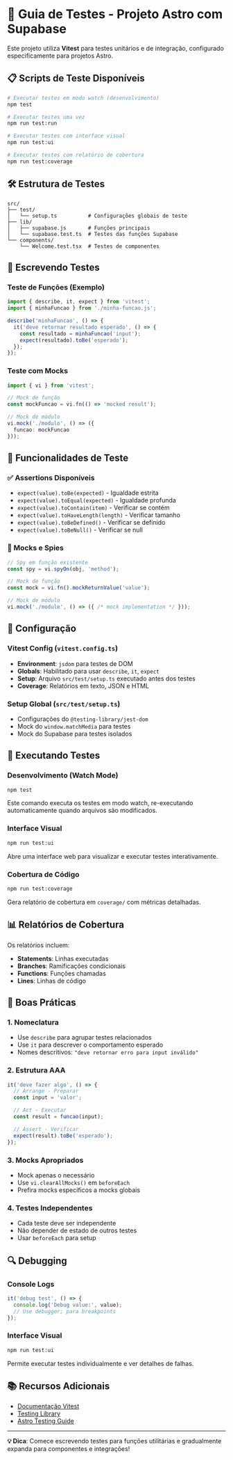 # 🧪 Guia de Testes - Projeto Astro com Supabase

Este projeto utiliza **Vitest** para testes unitários e de integração, configurado especificamente para projetos Astro.

## 📋 Scripts de Teste Disponíveis

```bash
# Executar testes em modo watch (desenvolvimento)
npm test

# Executar testes uma vez
npm run test:run

# Executar testes com interface visual
npm run test:ui

# Executar testes com relatório de cobertura
npm run test:coverage
```

## 🛠️ Estrutura de Testes

```
src/
├── test/
│   └── setup.ts          # Configurações globais de teste
├── lib/
│   ├── supabase.js       # Funções principais
│   └── supabase.test.ts  # Testes das funções Supabase
└── components/
    └── Welcome.test.tsx  # Testes de componentes
```

## 📝 Escrevendo Testes

### Teste de Funções (Exemplo)

```typescript
import { describe, it, expect } from 'vitest';
import { minhaFuncao } from './minha-funcao.js';

describe('minhaFuncao', () => {
  it('deve retornar resultado esperado', () => {
    const resultado = minhaFuncao('input');
    expect(resultado).toBe('esperado');
  });
});
```

### Teste com Mocks

```typescript
import { vi } from 'vitest';

// Mock de função
const mockFuncao = vi.fn(() => 'mocked result');

// Mock de módulo
vi.mock('./modulo', () => ({
  funcao: mockFuncao
}));
```

## 🎯 Funcionalidades de Teste

### ✅ Assertions Disponíveis

- `expect(value).toBe(expected)` - Igualdade estrita
- `expect(value).toEqual(expected)` - Igualdade profunda
- `expect(value).toContain(item)` - Verificar se contém
- `expect(value).toHaveLength(length)` - Verificar tamanho
- `expect(value).toBeDefined()` - Verificar se definido
- `expect(value).toBeNull()` - Verificar se null

### 🧩 Mocks e Spies

```typescript
// Spy em função existente
const spy = vi.spyOn(obj, 'method');

// Mock de função
const mock = vi.fn().mockReturnValue('value');

// Mock de módulo
vi.mock('./module', () => ({ /* mock implementation */ }));
```

## 🔧 Configuração

### Vitest Config (`vitest.config.ts`)

- **Environment**: `jsdom` para testes de DOM
- **Globals**: Habilitado para usar `describe`, `it`, `expect`
- **Setup**: Arquivo `src/test/setup.ts` executado antes dos testes
- **Coverage**: Relatórios em texto, JSON e HTML

### Setup Global (`src/test/setup.ts`)

- Configurações do `@testing-library/jest-dom`
- Mock do `window.matchMedia` para testes
- Mock do Supabase para testes isolados

## 🚀 Executando Testes

### Desenvolvimento (Watch Mode)

```bash
npm test
```

Este comando executa os testes em modo watch, re-executando automaticamente quando arquivos são modificados.

### Interface Visual

```bash
npm run test:ui
```

Abre uma interface web para visualizar e executar testes interativamente.

### Cobertura de Código

```bash
npm run test:coverage
```

Gera relatório de cobertura em `coverage/` com métricas detalhadas.

## 📊 Relatórios de Cobertura

Os relatórios incluem:
- **Statements**: Linhas executadas
- **Branches**: Ramificações condicionais
- **Functions**: Funções chamadas
- **Lines**: Linhas de código

## 🎨 Boas Práticas

### 1. Nomeclatura
- Use `describe` para agrupar testes relacionados
- Use `it` para descrever o comportamento esperado
- Nomes descritivos: `"deve retornar erro para input inválido"`

### 2. Estrutura AAA
```typescript
it('deve fazer algo', () => {
  // Arrange - Preparar
  const input = 'valor';

  // Act - Executar
  const result = funcao(input);

  // Assert - Verificar
  expect(result).toBe('esperado');
});
```

### 3. Mocks Apropriados
- Mock apenas o necessário
- Use `vi.clearAllMocks()` em `beforeEach`
- Prefira mocks específicos a mocks globais

### 4. Testes Independentes
- Cada teste deve ser independente
- Não depender de estado de outros testes
- Usar `beforeEach` para setup

## 🔍 Debugging

### Console Logs
```typescript
it('debug test', () => {
  console.log('Debug value:', value);
  // Use debugger; para breakpoints
});
```

### Interface Visual
```bash
npm run test:ui
```

Permite executar testes individualmente e ver detalhes de falhas.

## 📚 Recursos Adicionais

- [Documentação Vitest](https://vitest.dev/)
- [Testing Library](https://testing-library.com/)
- [Astro Testing Guide](https://docs.astro.build/en/guides/testing/)

---

**💡 Dica**: Comece escrevendo testes para funções utilitárias e gradualmente expanda para componentes e integrações!
